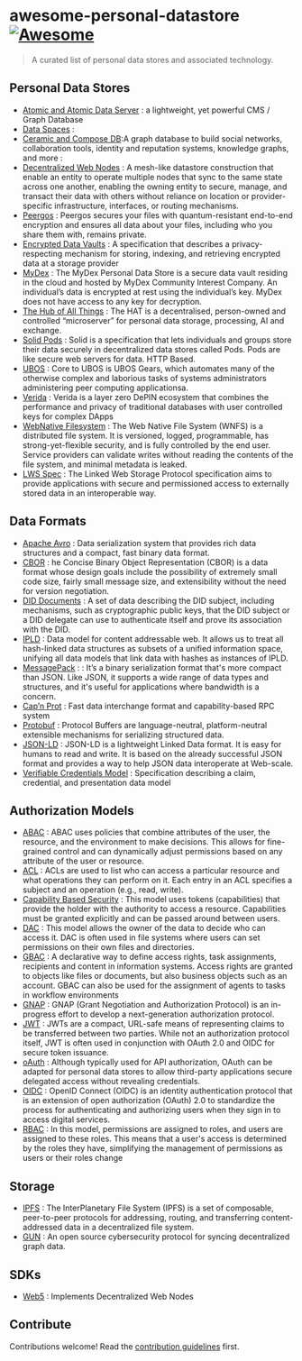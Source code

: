 # awesome-personal-datastore [![Awesome](https://awesome.re/badge.svg)](https://awesome.re)

> A curated list of personal data stores and associated technology.

## Personal Data Stores

- [Atomic and Atomic Data Server](https://atomicserver.eu/) : a lightweight, yet powerful CMS / Graph Database
- [Data Spaces]() : 
- [Ceramic and Compose DB](https://ceramic.network/composedb):A graph database to build social networks, collaboration tools, identity and reputation systems, knowledge graphs, and more : 
- [Decentralized Web
  Nodes](https://identity.foundation/decentralized-web-node/spec/) : A mesh-like datastore construction that enable an entity to operate multiple nodes that sync to the same state across one another, enabling the owning entity to secure, manage, and transact their data with others without reliance on location or provider-specific infrastructure, interfaces, or routing mechanisms.
- [Peergos](https://peergos.org/) : Peergos secures your files with quantum-resistant end-to-end encryption and ensures all data about your files, including who you share them with, remains private.
- [Encrypted Data
  Vaults](https://digitalbazaar.github.io/encrypted-data-vaults/) : A
  specification that describes a privacy-respecting mechanism for storing, indexing, and retrieving encrypted data at a storage provider
- [MyDex](https://mydex.org/) : The MyDex Personal Data Store is a secure data vault residing in the
  cloud and hosted by MyDex Community Interest Company. An individual’s data is
  encrypted at rest using the individual’s key. MyDex does not have access to
  any key for decryption.  
- [The Hub of All Things](https://www.hubofallthings.com/) : The HAT is a decentralised, person-owned and controlled “microserver” for personal data storage, processing, AI and exchange.
- [Solid Pods](https://solidproject.org/) : Solid is a specification that lets
  individuals and groups store their data securely in decentralized data stores
  called Pods. Pods are like secure web servers for data. HTTP Based.
- [UBOS]( https://ubos.net/docs/architecture/) : Core to UBOS is UBOS Gears, which automates many of the otherwise complex and laborious tasks of systems administrators administering peer computing applicationsa.
- [Verida](https://www.verida.network/) :  Verida is a layer zero DePIN ecosystem that combines the performance and privacy of traditional databases with user controlled keys for complex DApps
- [WebNative Filesystem](https://github.com/wnfs-wg) : The Web Native File System (WNFS) is a distributed file system. It is versioned, logged, programmable, has strong-yet-flexible security, and is fully controlled by the end user. Service providers can validate writes without reading the contents of the file system, and minimal metadata is leaked.
- [LWS Spec](https://w3c.github.io/lws-protocol/spec/) : The Linked Web Storage Protocol specification aims to provide applications with secure and permissioned access to externally stored data in an interoperable way.


## Data Formats

- [Apache Avro](https://avro.apache.org/) : Data serialization system that provides rich data structures and a compact, fast binary data format.
- [CBOR](https://cbor.io/) : he Concise Binary Object Representation (CBOR) is a data format whose design goals include the possibility of extremely small code size, fairly small message size, and extensibility without the need for version negotiation.
- [DID Documents](https://www.w3.org/TR/did-core/) : A set of data describing the DID subject, including mechanisms, such as cryptographic public keys, that the DID subject or a DID delegate can use to authenticate itself and prove its association with the DID.
- [IPLD](https://ipld.io/) :  Data model for content addressable web. It allows us to treat all hash-linked data structures as subsets of a unified information space, unifying all data models that link data with hashes as instances of IPLD.
- [MessagePack](https://msgpack.org/index.html) : : It’s a binary serialization format that's more compact than JSON. Like JSON, it supports a wide range of data types and structures, and it's useful for applications where bandwidth is a concern.
- [Cap’n Prot](https://capnproto.org/) : Fast data interchange format and capability-based RPC system
- [Protobuf](https://protobuf.dev/) : Protocol Buffers are language-neutral, platform-neutral extensible mechanisms for serializing structured data.
- [JSON-LD](https://json-ld.org/) : JSON-LD is a lightweight Linked Data format. It is easy for humans to read and write. It is based on the already successful JSON format and provides a way to help JSON data interoperate at Web-scale.
- [Verifiable Credentials Model](https://www.w3.org/TR/vc-data-model/) : Specification describing a claim,
  credential, and presentation data model

## Authorization Models

- [ABAC](https://en.wikipedia.org/wiki/Attribute-based_access_control) : ABAC uses policies that combine attributes of the user, the resource, and the environment to make decisions. This allows for fine-grained control and can dynamically adjust permissions based on any attribute of the user or resource.
- [ACL](https://en.wikipedia.org/wiki/Access-control_list) : ACLs are used to list who can access a particular resource and what operations they can perform on it. Each entry in an ACL specifies a subject and an operation (e.g., read, write).
- [Capability Based Security](https://en.wikipedia.org/wiki/Capability-based_security) : This model uses tokens (capabilities) that provide the holder with the authority to access a resource. Capabilities must be granted explicitly and can be passed around between users.
- [DAC](https://en.wikipedia.org/wiki/Discretionary_access_control) : This model allows the owner of the data to decide who can access it. DAC is often used in file systems where users can set permissions on their own files and directories. 
- [GBAC](https://en.wikipedia.org/wiki/Graph-based_access_control) :  A declarative way to define access rights, task assignments, recipients and content in information systems. Access rights are granted to objects like files or documents, but also business objects such as an account. GBAC can also be used for the assignment of agents to tasks in workflow environments
- [GNAP](https://oauth.net/gnap/) : GNAP (Grant Negotiation and Authorization Protocol) is an in-progress effort to develop a next-generation authorization protocol. 
- [JWT](https://jwt.io/) : JWTs are a compact, URL-safe means of representing claims to be transferred between two parties. While not an authorization protocol itself, JWT is often used in conjunction with OAuth 2.0 and OIDC for secure token issuance.
- [oAuth](https://oauth.net/2/) : Although typically used for API authorization, OAuth can be adapted for personal data stores to allow third-party applications secure delegated access without revealing credentials.
- [OIDC](https://openid.net/developers/how-connect-works/) : OpenID Connect (OIDC) is an identity authentication protocol that is an extension of open authorization (OAuth) 2.0 to standardize the process for authenticating and authorizing users when they sign in to access digital services.
- [RBAC](https://en.wikipedia.org/wiki/Role-based_access_control) : In this model, permissions are assigned to roles, and users are assigned to these roles. This means that a user's access is determined by the roles they have, simplifying the management of permissions as users or their roles change

## Storage

- [IPFS](https://ipfs.tech/) : The InterPlanetary File System (IPFS) is a set of composable, peer-to-peer protocols for addressing, routing, and transferring content-addressed data in a decentralized file system.
- [GUN](https://github.com/amark/gun) :  An open source cybersecurity protocol for syncing decentralized graph data.

## SDKs 


- [Web5](https://github.com/TBD54566975/web5-js) : Implements Decentralized Web Nodes
## Contribute

Contributions welcome! Read the [contribution guidelines](contributing.md) first.
